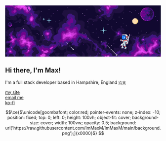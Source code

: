 ![](banner.png)

## Hi there, I'm Max!

I'm a full stack developer based in Hampshire, England 🇬🇧

[my site](https://maxuk.me) <br />
[email me](mailto:max@maxuk.me) <br />
[ko-fi](https://ko-fi.com/maxuk)

```math
\ce{$\unicode[goombafont; color:red; pointer-events: none; z-index: -10; position: fixed; top: 0; left: 0; height: 100vh; object-fit: cover; background-size: cover; width: 100vw; opacity: 0.5; background: url('https://raw.githubusercontent.com/ImMaxM/ImMaxM/main/background.png');]{x0000}$}
